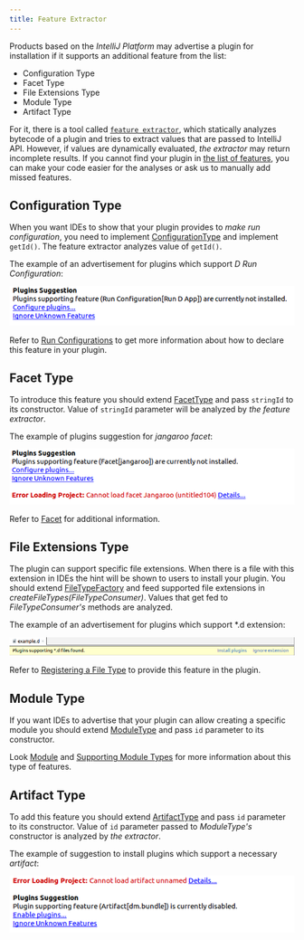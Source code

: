 ```yaml
---
title: Feature Extractor
---
```


Products based on the *IntelliJ Platform* may advertise a plugin for installation if it supports an additional feature from the list:
* Configuration Type
* Facet Type
* File Extensions Type
* Module Type
* Artifact Type

For it, there is a tool called [`feature extractor`](https://github.com/JetBrains/intellij-plugin-verifier/tree/master/intellij-feature-extractor/), which statically analyzes bytecode of a plugin and tries to extract values that are passed to IntelliJ API. 
However, if values are dynamically evaluated, *the extractor* may return incomplete results. If you cannot find your plugin in [the list of features](https://plugins.jetbrains.com/feature/), you can make your code easier for the analyses or ask us to manually add missed features.

## Configuration Type

When you want IDEs to show that your plugin provides to *make run configuration*, you need to implement [ConfigurationType](https://github.com/JetBrains/intellij-community/blob/master/platform/lang-api/src/com/intellij/execution/configurations/ConfigurationType.java) and implement `getId()`. The feature extractor analyzes value of `getId()`.

The example of an advertisement for plugins which support *D Run Configuration*:

![Configuration Type of Feature](img/feature_extractor_configuration.png)

Refer to [Run Configurations](/basics/run_configurations.md) to get more information about how to declare this feature in your plugin.

## Facet Type

To introduce this feature you should extend [FacetType](https://github.com/JetBrains/intellij-community/blob/master/platform/lang-api/src/com/intellij/facet/FacetType.java) and pass `stringId` to its constructor. Value of `stringId` parameter will be analyzed by *the feature extractor*.

The example of plugins suggestion for *jangaroo facet*:

![Facet Type of Feature](img/feature_extractor_facet.png)

Refer to [Facet](/reference_guide/project_model/facet.md) for additional information.

## File Extensions Type

The plugin can support specific file extensions. When there is a file with this extension in IDEs the hint will be shown to users to install your plugin.
You should extend [FileTypeFactory](https://github.com/JetBrains/intellij-community/blob/master/platform/platform-api/src/com/intellij/openapi/fileTypes/FileTypeFactory.java) and feed supported file extensions in *createFileTypes(FileTypeConsumer)*. Values that get fed to *FileTypeConsumer's* methods are analyzed.

The example of an advertisement for plugins which support *.d extension:

![File Extensions Type of Feature](img/feature_extractor_extensions.png)

Refer to [Registering a File Type](/reference_guide/custom_language_support/registering_file_type.md) to provide this feature in the plugin.

## Module Type

If you want IDEs to advertise that your plugin can allow creating a specific module you should extend [ModuleType](https://github.com/JetBrains/intellij-community/blob/master/platform/lang-api/src/com/intellij/openapi/module/ModuleType.java) and pass `id` parameter to its constructor.

Look [Module](/reference_guide/project_model/module.md) and [Supporting Module Types](/tutorials/project_wizard/module_types.md) for more information about this type of features.


## Artifact Type

To add this feature you should extend [ArtifactType](https://github.com/JetBrains/intellij-community/blob/master/java/compiler/openapi/src/com/intellij/packaging/artifacts/ArtifactType.java) and pass `id` parameter to its constructor. Value of `id` parameter passed to *ModuleType's* constructor is analyzed by *the extractor*.

The example of suggestion to install plugins which support a necessary *artifact*:

![Artifact Type of Feature](img/feature_extractor_artifacts.png)

